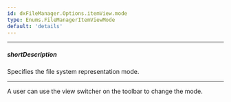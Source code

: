 ```yaml
---
id: dxFileManager.Options.itemView.mode
type: Enums.FileManagerItemViewMode
default: 'details'
---
```

---
##### shortDescription
Specifies the file system representation mode.

---

A user can use the view switcher on the toolbar to change the mode.
